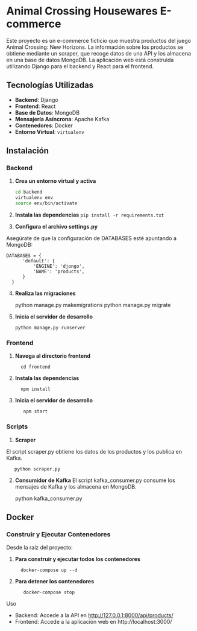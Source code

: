 # Animal Crossing Housewares E-commerce

Este proyecto es un e-commerce ficticio que muestra productos del juego Animal Crossing: New Horizons. La información sobre los productos se obtiene mediante un scraper, que recoge datos de una API y los almacena en una base de datos MongoDB. La aplicación web está construida utilizando Django para el backend y React para el frontend.

## Tecnologías Utilizadas

- **Backend**: Django
- **Frontend**: React
- **Base de Datos**: MongoDB
- **Mensajería Asíncrona**: Apache Kafka
- **Contenedores**: Docker
- **Entorno Virtual**: `virtualenv`

## Instalación

### Backend

1. **Crea un entorno virtual y activa**

   ```bash
   cd backend
   virtualenv env
   source env/bin/activate

2. **Instala las dependencias**
   `pip install -r requirements.txt`
   
3. **Configura el archivo settings.py**

Asegúrate de que la configuración de DATABASES esté apuntando a MongoDB:
  
    DATABASES = {
          'default': {
              'ENGINE': 'djongo',
              'NAME': 'products',
          }
      }

4. **Realiza las migraciones**

      python manage.py makemigrations
      python manage.py migrate

5. **Inicia el servidor de desarrollo**

       python manage.py runserver

### Frontend

1. **Navega al directorio frontend**

         cd frontend

3. **Instala las dependencias**

         npm install

4. **Inicia el servidor de desarrollo**

          npm start

### Scripts

1. **Scraper**

El script scraper.py obtiene los datos de los productos y los publica en Kafka.

       python scraper.py

2. **Consumidor de Kafka**
El script kafka_consumer.py consume los mensajes de Kafka y los almacena en MongoDB.

    python kafka_consumer.py

## Docker

 ### Construir y Ejecutar Contenedores
 Desde la raíz del proyecto:

   1. **Para construir y ejecutar todos los contenedores**

            docker-compose up --d

3. **Para detener los contenedores**

          docker-compose stop

Uso

   - Backend: Accede a la API en http://127.0.0.1:8000/api/products/
   - Frontend: Accede a la aplicación web en http://localhost:3000/
